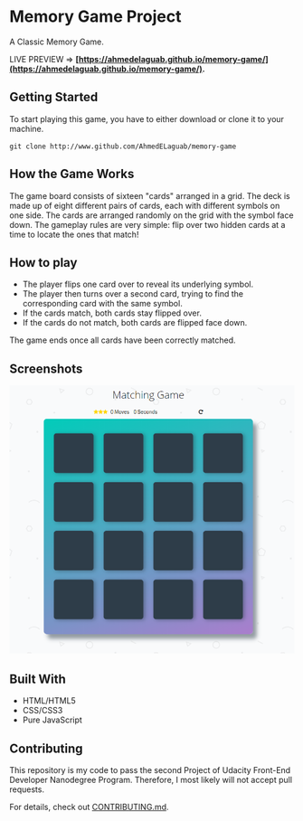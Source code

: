 # Memory Game Project

A Classic Memory Game.

LIVE PREVIEW => **[https://ahmedelaguab.github.io/memory-game/](https://ahmedelaguab.github.io/memory-game/).**

## Getting Started

To start playing this game, you have to either download or clone it to your machine.

```
git clone http://www.github.com/AhmedELaguab/memory-game
```


## How the Game Works

The game board consists of sixteen "cards" arranged in a grid. The deck is made up of eight different pairs of cards, each with different symbols on one side. The cards are arranged randomly on the grid with the symbol face down. The gameplay rules are very simple: flip over two hidden cards at a time to locate the ones that match!


## How to play

* The player flips one card over to reveal its underlying symbol.
* The player then turns over a second card, trying to find the corresponding card with the same symbol.
* If the cards match, both cards stay flipped over.
* If the cards do not match, both cards are flipped face down.

The game ends once all cards have been correctly matched.


## Screenshots

![Memory Game Screenshot](img/game-screenshot.png)


## Built With

* HTML/HTML5
* CSS/CSS3
* Pure JavaScript


## Contributing

This repository is my code to pass the second Project of Udacity Front-End Developer Nanodegree Program. Therefore, I most likely will not accept pull requests.

For details, check out [CONTRIBUTING.md](CONTRIBUTING.md).
